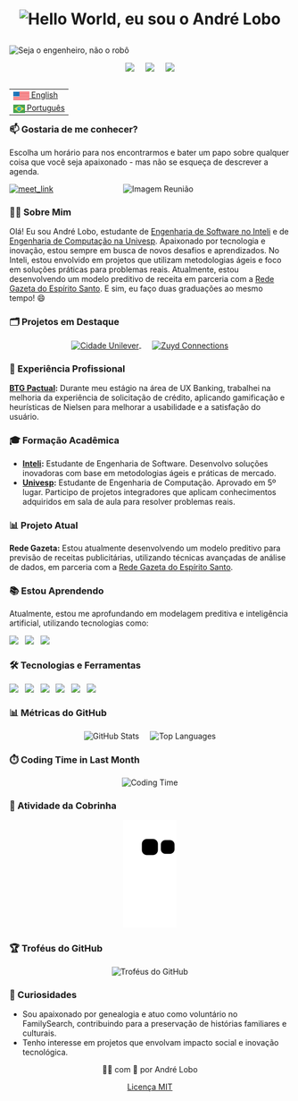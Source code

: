 <h1 align="center">
  <img src="**LINK_DO_BANNER_PERSONALIZADO**" alt="Hello World, eu sou o André Lobo" />
</h1>

## <h2 align="center">
  <img src="**LINK_DO_BANNER_CITACAO**" alt="Seja o engenheiro, não o robô" />
</h2>

<p align="center">
  <a href="https://www.linkedin.com/in/andre-lobo-dev/"><img src="https://img.shields.io/badge/linkedin-%230077B5.svg?&style=for-the-badge&logo=linkedin&logoColor=white" /></a>&nbsp;&nbsp;&nbsp;&nbsp;
  <a href="mailto:andre.paula@sou.inteli.edu.br"><img src="https://img.shields.io/badge/gmail-%23D14836.svg?&style=for-the-badge&logo=gmail&logoColor=white" /></a>&nbsp;&nbsp;&nbsp;&nbsp;
  <a href="https://github.com/AndreLobo1"><img src="https://img.shields.io/badge/github-%23121011.svg?&style=for-the-badge&logo=github&logoColor=white" /></a>
</p>

<table align="right">
 <tr>
   <td><a href="README.md"><img src="images/us-flag.gif" height="15" style="vertical-align:middle"> English</a></td>
 </tr>
 <tr>
   <td><a href="README_pt.md"><img src="images/br-flag.gif" height="15" style="vertical-align:middle"> Português</a></td>
 </tr>
</table>


### 📫 Gostaria de me conhecer?
Escolha um horário para nos encontrarmos e bater um papo sobre qualquer coisa que você seja apaixonado - mas não se esqueça de descrever a agenda.

<p align="left">
  <a href="**SEU_LINK_DO_GOOGLE_MEET**" target="_blank"><img width="400" alt="meet_link" src="https://user-images.githubusercontent.com/15426564/144297439-f530f383-e73e-41e0-9914-a9b7d3f432e5.png"></a>
  <img align="right" src="**LINK_IMAGEM_AGENDAMENTO**" alt="Imagem Reunião" width="300">
</p>

### 🧑‍💻 Sobre Mim
Olá! Eu sou André Lobo, estudante de [Engenharia de Software no Inteli](https://www.inteli.edu.br/) e de [Engenharia de Computação na Univesp](https://univesp.br/). Apaixonado por tecnologia e inovação, estou sempre em busca de novos desafios e aprendizados. No Inteli, estou envolvido em projetos que utilizam metodologias ágeis e foco em soluções práticas para problemas reais. Atualmente, estou desenvolvendo um modelo preditivo de receita em parceria com a [Rede Gazeta do Espírito Santo](https://www.gazetaonline.com.br/). E sim, eu faço duas graduações ao mesmo tempo! 😄

### 🗂️ Projetos em Destaque

<p align="center">
  <a href="https://github.com/Inteli-College/2024-1B-T12-IN02-G01">
    <img align="center" src="https://github-readme-stats.vercel.app/api/pin/?username=Inteli-College&repo=2024-1B-T12-IN02-G01&show_icons=true&line_height=27&title_color=6aa6f8&text_color=8a919a&icon_color=6aa6f8&bg_color=22272e" alt="Cidade Unilever" />
  </a>&nbsp;&nbsp;&nbsp;&nbsp;
  <a href="https://github.com/Inteli-College/2024-T0012-IN01-G03">
    <img align="center" src="https://github-readme-stats.vercel.app/api/pin/?username=Inteli-College&repo=2024-T0012-IN01-G03&show_icons=true&line_height=27&title_color=6aa6f8&text_color=8a919a&icon_color=6aa6f8&bg_color=22272e" alt="Zuyd Connections" />
  </a>
</p>

### 🏢 Experiência Profissional
**[BTG Pactual](https://www.btgpactual.com/):** Durante meu estágio na área de UX Banking, trabalhei na melhoria da experiência de solicitação de crédito, aplicando gamificação e heurísticas de Nielsen para melhorar a usabilidade e a satisfação do usuário.

### 🎓 Formação Acadêmica
- **[Inteli](https://www.inteli.edu.br/):** Estudante de Engenharia de Software. Desenvolvo soluções inovadoras com base em metodologias ágeis e práticas de mercado.
- **[Univesp](https://univesp.br/):** Estudante de Engenharia de Computação. Aprovado em 5º lugar. Participo de projetos integradores que aplicam conhecimentos adquiridos em sala de aula para resolver problemas reais.

### 📊 Projeto Atual
**Rede Gazeta:** Estou atualmente desenvolvendo um modelo preditivo para previsão de receitas publicitárias, utilizando técnicas avançadas de análise de dados, em parceria com a [Rede Gazeta do Espírito Santo](https://www.gazetaonline.com.br/).

### 📚 Estou Aprendendo
Atualmente, estou me aprofundando em modelagem preditiva e inteligência artificial, utilizando tecnologias como:

<p align="left">
  <img src="https://img.shields.io/badge/Python-3776AB?style=for-the-badge&logo=python&logoColor=white" />&nbsp;&nbsp;
  <img src="https://img.shields.io/badge/Pandas-150458?style=for-the-badge&logo=pandas&logoColor=white" />&nbsp;&nbsp;
  <img src="https://img.shields.io/badge/Numpy-013243?style=for-the-badge&logo=numpy&logoColor=white" />
</p>

### 🛠️ Tecnologias e Ferramentas
<p align="left">
  <img src="https://img.shields.io/badge/JavaScript-F7DF1E?style=for-the-badge&logo=javascript&logoColor=black" />&nbsp;&nbsp;
  <img src="https://img.shields.io/badge/Node.js-339933?style=for-the-badge&logo=node-dot-js&logoColor=white" />&nbsp;&nbsp;
  <img src="https://img.shields.io/badge/Phaser-5A0FC8?style=for-the-badge&logo=phaser&logoColor=white" />&nbsp;&nbsp;
  <img src="https://img.shields.io/badge/Figma-F24E1E?style=for-the-badge&logo=figma&logoColor=white" />&nbsp;&nbsp;
  <img src="https://img.shields.io/badge/HTML5-E34F26?style=for-the-badge&logo=html5&logoColor=white" />&nbsp;&nbsp;
  <img src="https://img.shields.io/badge/CSS3-1572B6?style=for-the-badge&logo=css3&logoColor=white" />
</p>

### 📊 Métricas do GitHub
<p align="center">
  <img src="https://github-readme-stats.vercel.app/api?username=AndreLobo1&show_icons=true&theme=dracula" alt="GitHub Stats" />&nbsp;&nbsp;&nbsp;&nbsp;
  <img src="https://github-readme-stats.vercel.app/api/top-langs/?username=AndreLobo1&layout=compact&theme=dracula" alt="Top Languages" />
</p>

### ⏱️ Coding Time in Last Month
<p align="center">
  <img src="https://wakatime.com/share/@andre_lobo/coding-time.svg" alt="Coding Time" />
</p>

### 🐍 Atividade da Cobrinha
<p align="center">
  <picture>
    <source media="(prefers-color-scheme: dark)" srcset="https://raw.githubusercontent.com/AndreLobo1/AndreLobo1/output/github-contribution-grid-snake-dark.svg">
    <source media="(prefers-color-scheme: light)" srcset="https://raw.githubusercontent.com/AndreLobo1/AndreLobo1/output/github-contribution-grid-snake.svg">
    <img alt="github contribution grid snake animation" src="https://raw.githubusercontent.com/AndreLobo1/AndreLobo1/output/github-contribution-grid-snake.svg">
  </picture>
</p>

### 🏆 Troféus do GitHub
<p align="center">
  <img src="https://github-profile-trophy.vercel.app/?username=AndreLobo1&theme=dracula" alt="Troféus do GitHub" />
</p>

### 🎉 Curiosidades
- Sou apaixonado por genealogia e atuo como voluntário no FamilySearch, contribuindo para a preservação de histórias familiares e culturais.
- Tenho interesse em projetos que envolvam impacto social e inovação tecnológica.

<p align="center">👨‍💻 com 💜 por André Lobo</p>

<p align="center">
  <a href="https://opensource.org/licenses/MIT">Licença MIT</a>
</p>
